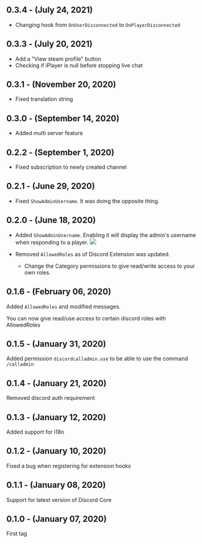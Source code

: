 ## 0.3.4 - (July 24, 2021)

- Changing hook from `OnUserDisconnected` to `OnPlayerDisconnected`

## 0.3.3 - (July 20, 2021)

- Add a "View steam profile" button
- Checking if iPlayer is null before stopping live chat

## 0.3.1 - (November 20, 2020)

- Fixed translation string

## 0.3.0 - (September 14, 2020)

- Added multi server feature

## 0.2.2 - (September 1, 2020)

- Fixed subscription to newly created channel

## 0.2.1 - (June 29, 2020)

- Fixed `ShowAdminUsername`. It was doing the opposite thing.

## 0.2.0 - (June 18, 2020)

- Added `ShowAdminUsername`. Enabling it will display the admin's username when responding to a player.
![](https://i.imgur.com/K8yONSe.png)

- Removed `AllowedRoles` as of Discord Extension was updated.
  - Change the Category permissions to give read/write access to your own roles.

## 0.1.6 - (February 06, 2020)

Added `AllowedRoles` and modified messages.

You can now give read/use access to certain discord roles with AllowedRoles

## 0.1.5 - (January 31, 2020)

Added permission `discordcalladmin.use` to be able to use the command `/calladmin`

## 0.1.4 - (January 21, 2020)

Removed discord auth requirement

## 0.1.3 - (January 12, 2020)

Added support for i18n

## 0.1.2 - (January 10, 2020)

Fixed a bug when registering for extension hooks

## 0.1.1 - (January 08, 2020)

Support for latest version of Discord Core

## 0.1.0 - (January 07, 2020)

First tag
